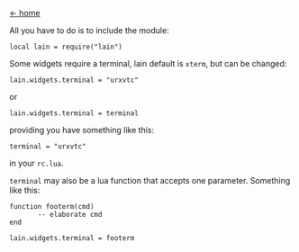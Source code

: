 [<- home](https://github.com/copycat-killer/lain/wiki)

All you have to do is to include the module:

	local lain = require("lain")

Some widgets require a terminal, lain default is `xterm`, but can be changed:

	lain.widgets.terminal = "urxvtc"

or

	lain.widgets.terminal = terminal

providing you have something like this:

    terminal = "urxvtc"

in your `rc.lua`.

`terminal` may also be a lua function that accepts one parameter.
Something like this:

	function footerm(cmd)
           -- elaborate cmd
	end

	lain.widgets.terminal = footerm